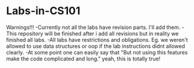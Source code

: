 # Labs-in-CS101

Warnings!!!
-Currently not all the labs have revision parts. I'll add them.
-This repository will be finished after i add all revisions but in reality we finished all labs.
-All labs have restrictions and obligations. Eg. we weren't allowed to use data structures or oop if the lab instructions didnt allowed clearly.
-At some point one can easily say that "But not using this features make the code complicated and long." yeah, this is totally true!
